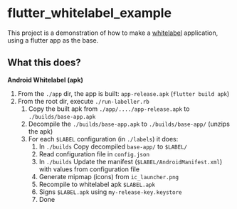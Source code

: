 # flutter_whitelabel_example

This project is a demonstration of how to make a [whitelabel](https://en.wikipedia.org/wiki/White-label_product) application, using a flutter app as the base.

## What this does?

**Android Whitelabel (apk)**

1. From the `./app` dir, the app is built: `app-release.apk` (`flutter build apk`)
2. From the root dir, execute `./run-labeller.rb`
   1. Copy the built apk from `./app/..../app-release.apk` to `./builds/base-app.apk`
   2. Decompile the `./builds/base-app.apk` to `./builds/base-app/` (unzips the apk)
   3. For each `$LABEL` configuration (in `./labels`) it does:
      1. In `./builds` Copy decompiled `base-app/` to `$LABEL/`
      2. Read configuration file in `config.json`
      3. In `./builds` Update the manifest (`$LABEL/AndroidManifest.xml`) with values from configuration file
      4. Generate mipmap (icons) from `ic_launcher.png`
      5. Recompile to whitelabel apk `$LABEL.apk`
      6. Signs `$LABEL.apk` using `my-release-key.keystore`
      7. Done
